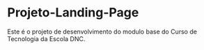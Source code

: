 # Projeto-Landing-Page
Este é o projeto de desenvolvimento do modulo base do Curso de Tecnologia da Escola DNC.
